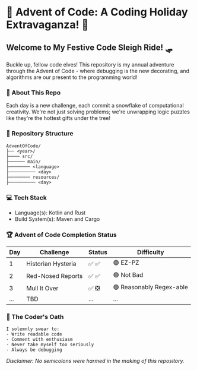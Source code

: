 # 🎄 Advent of Code: A Coding Holiday Extravaganza! 🧊

## Welcome to My Festive Code Sleigh Ride! 🛷

Buckle up, fellow code elves! This repository is my annual adventure through the Advent of Code - where debugging is the new decorating, and algorithms are our present to the programming world!

### 🌟 About This Repo

Each day is a new challenge, each commit a snowflake of computational creativity. We're not just solving problems; we're unwrapping logic puzzles like they're the hottest gifts under the tree!

### 🧩 Repository Structure

```
AdventOfCode/
├── <year>/
├──── src/
├────── main/
├──────── <language>
├────────── <day>
├──────── resources/
├────────── <day>
```

### 💻 Tech Stack

- Language(s): Kotlin and Rust
- Build System(s): Maven and Cargo

### 🏆 Advent of Code Completion Status

| Day | Challenge          | Status | Difficulty               |
|-----|--------------------|--------|--------------------------|
| 1   | Historian Hysteria | ✅ ✅    | 🟢 EZ-PZ                 |
| 2   | Red-Nosed Reports  | ✅ ✅    | 🟢 Not Bad               |
| 3   | Mull It Over       | ✅ ❎    | 🟢 Reasonably Regex-able |
| ... | TBD                | ...    | ...                      |


### 📜 The Coder's Oath

```
I solemnly swear to:
- Write readable code
- Comment with enthusiasm
- Never take myself too seriously
- Always be debugging
```

*Disclaimer: No semicolons were harmed in the making of this repository.*